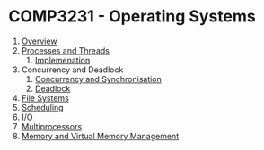 # COMP3231 - Operating Systems

1. [Overview](https://github.com/hillaryychan/COMP3231/blob/master/01_Overview.md)
2. [Processes and Threads](https://github.com/hillaryychan/COMP3231/blob/master/02_Processes-and-Threads.md)
    1. [Implemenation](https://github.com/hillaryychan/COMP3231/blob/master/05_Processes-and-Threads-Implementation.md)
3. Concurrency and Deadlock
    1. [Concurrency and Synchronisation](https://github.com/hillaryychan/COMP3231/blob/master/03_Concurrency-and-Synchronisation.md)
    2. [Deadlock](https://github.com/hillaryychan/COMP3231/blob/master/04_Deadlock.md)
4. [File Systems]()
5. [Scheduling]()
6. [I/O]()
7. [Multiprocessors]()
8. [Memory and Virtual Memory Management]()

